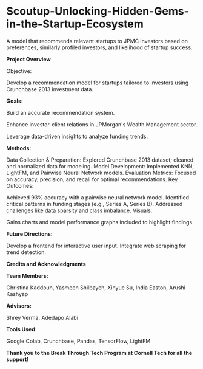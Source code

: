 # Scoutup-Unlocking-Hidden-Gems-in-the-Startup-Ecosystem
A model that recommends relevant startups to JPMC investors based on preferences, similarly profiled investors, and likelihood of startup success. 


**Project Overview**

Objective: 

Develop a recommendation model for startups tailored to investors using Crunchbase 2013 investment data.

**Goals:**

Build an accurate recommendation system.

Enhance investor-client relations in JPMorgan's Wealth Management sector.

Leverage data-driven insights to analyze funding trends.

**Methods:**

Data Collection & Preparation: Explored Crunchbase 2013 dataset; cleaned and normalized data for modeling.
Model Development: Implemented KNN, LightFM, and Pairwise Neural Network models.
Evaluation Metrics: Focused on accuracy, precision, and recall for optimal recommendations.
Key Outcomes:

Achieved 93% accuracy with a pairwise neural network model.
Identified critical patterns in funding stages (e.g., Series A, Series B).
Addressed challenges like data sparsity and class imbalance.
Visuals:

Gains charts and model performance graphs included to highlight findings.

**Future Directions:**

Develop a frontend for interactive user input.
Integrate web scraping for trend detection.


****Credits and Acknowledgments****

**Team Members:**

Christina Kaddouh, Yasmeen Shilbayeh, Xinyue Su, India Easton, Arushi Kashyap

**Advisors:**

Shrey Verma, Adedapo Alabi

**Tools Used:**

Google Colab, Crunchbase, Pandas, TensorFlow, LightFM

**Thank you to the Break Through Tech Program at Cornell Tech for all the support!**









